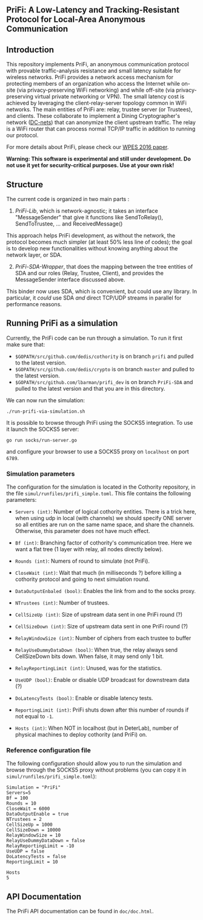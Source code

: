 
## PriFi: A Low-Latency and Tracking-Resistant Protocol for Local-Area Anonymous Communication

## Introduction


This repository implements PriFi, an anonymous communication protocol with provable traffic-analysis resistance and small latency suitable for wireless networks. PriFi provides a network access mechanism for protecting members of an organization who access the Internet while on-site (via privacy-preserving WiFi networking) and while off-site (via privacy-preserving virtual private networking or VPN). The small latency cost is achieved by leveraging the client-relay-server topology common in WiFi networks. The main entities of PriFi are: relay, trustee server (or Trustees), and clients. These collaborate to implement a Dining Cryptographer's network ([DC-nets](https://en.wikipedia.org/wiki/Dining_cryptographers_problem)) that can anonymize the client upstream traffic. The relay is a WiFi router that can process normal TCP/IP traffic in addition to running our protocol.

For more details about PriFi, please check our [WPES 2016 paper](http://www.cs.yale.edu/homes/jf/PriFi-WPES2016.pdf).


**Warning: This software is experimental and still under development. Do not use it yet for security-critical purposes. Use at your own risk!**

## Structure

The current code is organized in two main parts :

1) *PriFi-Lib*, which is network-agnostic; it takes an interface "MessageSender" that give it functions like SendToRelay(), SendToTrustee, ... and ReceivedMessage()

This approach helps PriFi development, as without the network, the protocol becomes much simpler (at least 50% less line of codes); the goal is to develop new functionalities without knowing anything about the network layer, or SDA.


2) *PriFi-SDA-Wrapper*, that does the mapping between the tree entities of SDA and our roles (Relay, Trustee, Client), and provides the MessageSender interface discussed above.

This binder now uses SDA, which is convenient, but could use any library. In particular, it *could* use SDA *and* direct TCP/UDP streams in parallel for performance reasons.


## Running PriFi as a simulation

Currently, the PriFi code can be run through a simulation. To run it first
make sure that:

- `$GOPATH/src/github.com/dedis/cothority` is on branch `prifi` and pulled to
the latest version.
- `$GOPATH/src/github.com/dedis/crypto` is on branch `master` and pulled to
the latest version.
- `$GOPATH/src/github.com/lbarman/prifi_dev` is on branch `PriFi-SDA` and
pulled to the latest version and that you are in this directory.

We can now run the simulation:

```
./run-prifi-via-simulation.sh
```

It is possible to browse through PriFi using the SOCKS5 integration. To use
it launch the SOCKS5 server:

```
go run socks/run-server.go
```

and configure your browser to use a SOCKS5 proxy on `localhost` on port `6789`.

### Simulation parameters

The configuration for the simulation is located in the Cothority repository,
in the file `simul/runfiles/prifi_simple.toml`. This file contains the following
parameters:

- `Servers (int)`: Number of logical cothority entities. There is a trick here,
when using udp in local (with channels) we should specify ONE server so
all entities are run on the same name space, and share the channels.
Otherwise, this parameter does not have much effect.

- `Bf (int)`: Branching factor of cothority's communication tree. Here we
want a flat tree (1 layer with relay, all nodes directly below).
- `Rounds (int)`: Numers of round to simulate (not PriFi).
- `CloseWait (int)`: Wait that much (in milliseconds ?) before killing a
cothority protocol and going to next simulation round.
- `DataOutputEnbaled (bool)`: Enables the link from and to the socks proxy.
- `NTrustees (int)`: Number of trustees.
- `CellSizeUp (int)`: Size of upstream data sent in one PriFi round (?)
- `CellSizeDown (int)`: Size of upstream data sent in one PriFi round (?)
- `RelayWindowSize (int)`: Number of ciphers from each trustee to buffer
- `RelayUseDummyDataDown (bool)`: When true, the relay always send
CellSizeDown bits down. When false, it may send only 1 bit.
- `RelayReportingLimit (int)`: Unused, was for the statistics.
- `UseUDP (bool)`: Enable or disable UDP broadcast for downstream data (?)
- `DoLatencyTests (bool)`: Enable or disable latency tests.
- `ReportingLimit (int)`: PriFi shuts down after this number of rounds if
not equal to `-1`.
- `Hosts (int)`: When NOT in localhost (but in DeterLab), number of physical
machines to deploy cothority (and PriFi) on.

### Reference configuration file

The following configuration should allow you to run the simulation and browse
through the SOCKS5 proxy without problems (you can copy it in
`simul/runfiles/prifi_simple.toml`):

```
Simulation = "PriFi"
Servers=5
Bf = 100
Rounds = 10
CloseWait = 6000
DataOutputEnable = true
NTrustees = 2
CellSizeUp = 1000
CellSizeDown = 10000
RelayWindowSize = 10
RelayUseDummyDataDown = false
RelayReportingLimit = -10
UseUDP = false
DoLatencyTests = false
ReportingLimit = 10

Hosts
5
```

## API Documentation

The PriFi API documentation can be found in  `doc/doc.html`. 
